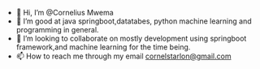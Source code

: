 - 👋 Hi, I’m @Cornelius Mwema
- 👀 I’m good at java springboot,datatabes, python machine learning and programming in general.
- 💞️ I’m looking to collaborate on mostly development using springboot framework,and machine learning for the time being.
- 📫 How to reach me through my email cornelstarlon@gmail.com
